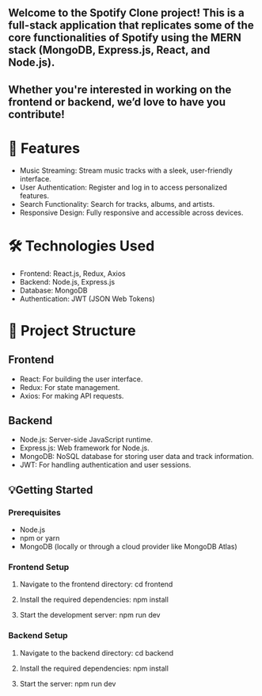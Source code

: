## Welcome to the Spotify Clone project! This is a full-stack application that replicates some of the core functionalities of Spotify using the MERN stack (MongoDB, Express.js, React, and Node.js). 
## Whether you're interested in working on the frontend or backend, we’d love to have you contribute!

 # 🚀 Features
* Music Streaming: Stream music tracks with a sleek, user-friendly interface.
* User Authentication: Register and log in to access personalized features.
* Search Functionality: Search for tracks, albums, and artists.
* Responsive Design: Fully responsive and accessible across devices.

 # 🛠 Technologies Used
* Frontend: React.js, Redux, Axios
* Backend: Node.js, Express.js
* Database: MongoDB
* Authentication: JWT (JSON Web Tokens)

 # 📂 Project Structure

 ## Frontend
* React: For building the user interface.
* Redux: For state management.
* Axios: For making API requests.

 ## Backend
* Node.js: Server-side JavaScript runtime.
* Express.js: Web framework for Node.js.
* MongoDB: NoSQL database for storing user data and track information.
* JWT: For handling authentication and user sessions.

 ## 💡Getting Started
### Prerequisites
* Node.js
* npm or yarn
* MongoDB (locally or through a cloud provider like MongoDB Atlas)


 ### Frontend Setup
1) Navigate to the frontend directory:
          cd frontend

2) Install the required dependencies:
          npm install

3) Start the development server:
           npm run dev

 ### Backend Setup
1) Navigate to the backend directory:
           cd backend

2) Install the required dependencies:
          npm install
   
3) Start the server:
         npm run dev
